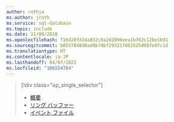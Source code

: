 ```yaml
---
author: rothja
ms.author: jroth
ms.service: sql-database
ms.topic: include
ms.date: 11/09/2018
ms.openlocfilehash: f16d28fd24a832c8a2d2096eea1b762c12be1b91
ms.sourcegitcommit: b0557848d0ad9b74bf293217862525d08fe0fc1d
ms.translationtype: HT
ms.contentlocale: ja-JP
ms.lasthandoff: 04/07/2021
ms.locfileid: "106554784"
---
```

> [!div class="op_single_selector"]
> * [概要](../articles/azure-sql/database/xevent-db-diff-from-svr.md)
> * [リング バッファー](../articles/azure-sql/database/xevent-code-ring-buffer.md)
> * [イベント ファイル](../articles/azure-sql/database/xevent-code-event-file.md)
> 
> 

